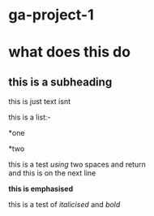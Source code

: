 # ga-project-1

what does this do
=================

## this is a subheading

this is just text isnt

this is a list:-

*one

*two


this is a test _using_ two spaces and return  
and this is on the next line  

__this is emphasised__

this is a test of _italicised_ and *bold*